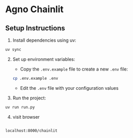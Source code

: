 # Agno Chainlit

## Setup Instructions

1. Install dependencies using uv:
```bash
uv sync
```

2. Set up environment variables:
   - Copy the `.env.example` file to create a new `.env` file:
   ```bash
   cp .env.example .env
   ```
   - Edit the `.env` file with your configuration values

3. Run the project:
```bash
uv run run.py
```

4. visit browser

```

localhost:8000/chainlit

```